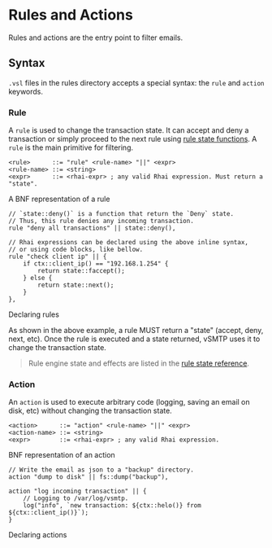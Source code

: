 # Rules and Actions

Rules and actions are the entry point to filter emails.

## Syntax

`.vsl` files in the rules directory accepts a special syntax: the `rule` and `action` keywords.

### Rule

A `rule` is used to change the transaction state. It can accept and deny a transaction or simply proceed to the next rule using [rule state functions](./../ref/vSL/api/fn::global::state.md). A `rule` is the main primitive for filtering.

```bnf
<rule>      ::= "rule" <rule-name> "||" <expr>
<rule-name> ::= <string>
<expr>      ::= <rhai-expr> ; any valid Rhai expression. Must return a "state".
```
<p class="ann"> A BNF representation of a rule </p>

```rust,ignore
// `state::deny()` is a function that return the `Deny` state.
// Thus, this rule denies any incoming transaction.
rule "deny all transactions" || state::deny(),

// Rhai expressions can be declared using the above inline syntax,
// or using code blocks, like bellow.
rule "check client ip" || {
    if ctx::client_ip() == "192.168.1.254" {
        return state::faccept();
    } else {
        return state::next();
    }
},
```
<p class="ann"> Declaring rules </p>

As shown in the above example, a rule MUST return a "state" (accept, deny, next, etc). Once the rule is executed and a state returned, vSMTP uses it to change the transaction state.

> Rule engine state and effects are listed in the [rule state reference](../ref/vSL/api/fn::global::state.md).

### Action

An `action` is used to execute arbitrary code (logging, saving an email on disk, etc) without changing the transaction state.

```bnf
<action>      ::= "action" <rule-name> "||" <expr>
<action-name> ::= <string>
<expr>        ::= <rhai-expr> ; any valid Rhai expression.
```
<p class="ann"> BNF representation of an action </p>


```rust,ignore
// Write the email as json to a "backup" directory.
action "dump to disk" || fs::dump("backup"),

action "log incoming transaction" || {
    // Logging to /var/log/vsmtp.
    log("info", `new transaction: ${ctx::helo()} from ${ctx::client_ip()}`);
}
```
<p class="ann"> Declaring actions </p>
